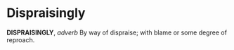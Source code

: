 # Dispraisingly

**DISPRAISINGLY**, _adverb_ By way of dispraise; with blame or some degree of reproach.